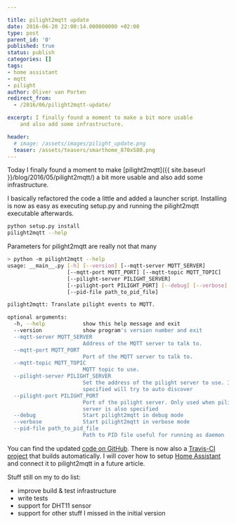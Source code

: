 ```yaml
---

title: pilight2mqtt update
date: 2016-06-20 22:00:14.000000000 +02:00
type: post
parent_id: '0'
published: true
status: publish
categories: []
tags:
- home assistant
- mqtt
- pilight
author: Oliver van Porten
redirect_from:
  - /2016/06/pilight2mqtt-update/

excerpt: I finally found a moment to make a bit more usable 
    and also add some infrastructure.

header: 
  # image: /assets/images/pilight_update.png
  teaser: /assets/teasers/smarthome_870x580.png
---
```

Today I finally found a moment to make [pilight2mqtt]({{ site.baseurl }}/blog/2016/05/pilight2mqtt/) a bit more usable and also add some infrastructure.

I basically refactored the code a little and added a launcher script. Installing is now as easy as executing setup.py and running the pilight2mqtt executable afterwards.

``` bash
python setup.py install
pilight2mqtt --help
```

Parameters for pilight2mqtt are really not that many

``` bash
> python -m pilight2mqtt --help
usage: __main__.py [-h] [--version] [--mqtt-server MQTT_SERVER]
                   [--mqtt-port MQTT_PORT] [--mqtt-topic MQTT_TOPIC]
                   [--pilight-server PILIGHT_SERVER]
                   [--pilight-port PILIGHT_PORT] [--debug] [--verbose]
                   [--pid-file path_to_pid_file]

pilight2mqtt: Translate pilight events to MQTT.

optional arguments:
  -h, --help            show this help message and exit
  --version             show program's version number and exit
  --mqtt-server MQTT_SERVER
                        Address of the MQTT server to talk to.
  --mqtt-port MQTT_PORT
                        Port of the MQTT server to talk to.
  --mqtt-topic MQTT_TOPIC
                        MQTT topic to use.
  --pilight-server PILIGHT_SERVER
                        Set the address of the pilight server to use. If not
                        specified will try to auto discover
  --pilight-port PILIGHT_PORT
                        Port of the pilight server. Only used when pilight-
                        server is also specified
  --debug               Start pilight2mqtt in debug mode
  --verbose             Start pilight2mqtt in verbose mode
  --pid-file path_to_pid_file
                        Path to PID file useful for running as daemon
```

You can find the updated [code on GitHub](https://github.com/mcdeck/pilight2mqtt). There is now also a [Travis-CI project](https://travis-ci.org/mcdeck/pilight2mqtt) that builds automatically. I will cover how to setup [Home Assistant](https://home-assistant.io/) and connect it to pilight2mqtt in a future article.

Stuff still on my to do list:  
- improve build & test infrastructure  
- write tests  
- support for DHT11 sensor  
- support for other stuff I missed in the initial version